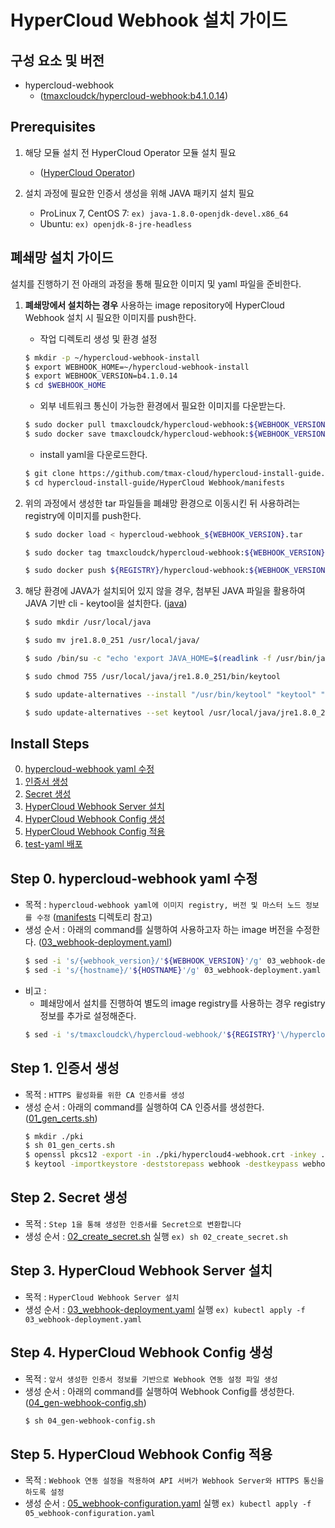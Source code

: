 # HyperCloud Webhook 설치 가이드

## 구성 요소 및 버전
* hypercloud-webhook 
    * ([tmaxcloudck/hypercloud-webhook:b4.1.0.14](https://hub.docker.com/layers/tmaxcloudck/hypercloud-webhook/b4.1.0.14/images/sha256-a77b966925af32df7e31047bda599bfcf5fe91092a6feeb5802bf57ab8c0a083?context=explore)) 

## Prerequisites
1. 해당 모듈 설치 전 HyperCloud Operator 모듈 설치 필요
    * ([HyperCloud Operator](https://github.com/tmax-cloud/hypercloud-install-guide/blob/master/HyperCloud%20Operator/README.md))
    
2. 설치 과정에 필요한 인증서 생성을 위해 JAVA 패키지 설치 필요
    * ProLinux 7, CentOS 7: `ex) java-1.8.0-openjdk-devel.x86_64`
    * Ubuntu: `ex) openjdk-8-jre-headless`

## 폐쇄망 설치 가이드
설치를 진행하기 전 아래의 과정을 통해 필요한 이미지 및 yaml 파일을 준비한다.
1. **폐쇄망에서 설치하는 경우** 사용하는 image repository에 HyperCloud Webhook 설치 시 필요한 이미지를 push한다. 

    * 작업 디렉토리 생성 및 환경 설정
    ```bash
    $ mkdir -p ~/hypercloud-webhook-install
    $ export WEBHOOK_HOME=~/hypercloud-webhook-install
    $ export WEBHOOK_VERSION=b4.1.0.14
    $ cd $WEBHOOK_HOME
    ```
    * 외부 네트워크 통신이 가능한 환경에서 필요한 이미지를 다운받는다.
    ```bash
    $ sudo docker pull tmaxcloudck/hypercloud-webhook:${WEBHOOK_VERSION}
    $ sudo docker save tmaxcloudck/hypercloud-webhook:${WEBHOOK_VERSION} > hypercloud-webhook_${WEBHOOK_VERSION}.tar
    ```
    * install yaml을 다운로드한다.
    ```bash
    $ git clone https://github.com/tmax-cloud/hypercloud-install-guide.git
    $ cd hypercloud-install-guide/HyperCloud Webhook/manifests
    ```
  
2. 위의 과정에서 생성한 tar 파일들을 폐쇄망 환경으로 이동시킨 뒤 사용하려는 registry에 이미지를 push한다.
    ```bash
    $ sudo docker load < hypercloud-webhook_${WEBHOOK_VERSION}.tar
    
    $ sudo docker tag tmaxcloudck/hypercloud-webhook:${WEBHOOK_VERSION} ${REGISTRY}/hypercloud-webhook:${WEBHOOK_VERSION}
    
    $ sudo docker push ${REGISTRY}/hypercloud-webhook:${WEBHOOK_VERSION}
    ```
    
3. 해당 환경에 JAVA가 설치되어 있지 않을 경우, 첨부된 JAVA 파일을 활용하여 JAVA 기반 cli - keytool을 설치한다. ([java](pkg/jre1.8.0_251))
    ```bash
    $ sudo mkdir /usr/local/java
    
    $ sudo mv jre1.8.0_251 /usr/local/java/
    
    $ sudo /bin/su -c "echo 'export JAVA_HOME=$(readlink -f /usr/bin/java | sed "s:bin/java::")' >> /etc/profile"
    
    $ sudo chmod 755 /usr/local/java/jre1.8.0_251/bin/keytool
    
    $ sudo update-alternatives --install "/usr/bin/keytool" "keytool" "/usr/local/java/jre1.8.0_251/bin/keytool" 1;
    
    $ sudo update-alternatives --set keytool /usr/local/java/jre1.8.0_251/bin/keytool;
    ```    
    

## Install Steps
0. [hypercloud-webhook yaml 수정](https://github.com/tmax-cloud/hypercloud-install-guide/tree/master/HyperCloud%20Webhook#step-0-hypercloud-webhook-yaml-%EC%88%98%EC%A0%95)
1. [인증서 생성](https://github.com/tmax-cloud/hypercloud-install-guide/tree/master/HyperCloud%20Webhook#step-1-%EC%9D%B8%EC%A6%9D%EC%84%9C-%EC%83%9D%EC%84%B1)
2. [Secret 생성](https://github.com/tmax-cloud/hypercloud-install-guide/tree/master/HyperCloud%20Webhook#step-2-secret-%EC%83%9D%EC%84%B1)
3. [HyperCloud Webhook Server 설치](https://github.com/tmax-cloud/hypercloud-install-guide/tree/master/HyperCloud%20Webhook#step-3-hypercloud-webhook-server-%EC%84%A4%EC%B9%98)
4. [HyperCloud Webhook Config 생성](https://github.com/tmax-cloud/hypercloud-install-guide/tree/master/HyperCloud%20Webhook#step-4-hypercloud-webhook-config-%EC%83%9D%EC%84%B1)
5. [HyperCloud Webhook Config 적용](https://github.com/tmax-cloud/hypercloud-install-guide/tree/master/HyperCloud%20Webhook#step-5-hypercloud-webhook-config-%EC%A0%81%EC%9A%A9)
6. [test-yaml 배포](https://github.com/tmax-cloud/hypercloud-install-guide/tree/master/HyperCloud%20Webhook#step-6-test-yaml-%EB%B0%B0%ED%8F%AC)

## Step 0. hypercloud-webhook yaml 수정
* 목적 : `hypercloud-webhook yaml에 이미지 registry, 버전 및 마스터 노드 정보를 수정` ([manifests](manifests) 디렉토리 참고)
* 생성 순서 : 아래의 command를 실행하여 사용하고자 하는 image 버전을 수정한다. ([03_webhook-deployment.yaml](manifests/03_webhook-deployment.yaml))
    ```bash
    $ sed -i 's/{webhook_version}/'${WEBHOOK_VERSION}'/g' 03_webhook-deployment.yaml
    $ sed -i 's/{hostname}/'${HOSTNAME}'/g' 03_webhook-deployment.yaml
    ```
* 비고 :
    * 폐쇄망에서 설치를 진행하여 별도의 image registry를 사용하는 경우 registry 정보를 추가로 설정해준다.
	```bash
	$ sed -i 's/tmaxcloudck\/hypercloud-webhook/'${REGISTRY}'\/hypercloud-webhook/g' 03_webhook-deployment.yaml
	```

## Step 1. 인증서 생성
* 목적 : `HTTPS 활성화를 위한 CA 인증서를 생성`
* 생성 순서 : 아래의 command를 실행하여 CA 인증서를 생성한다. ([01_gen_certs.sh](manifests/01_gen_certs.sh))
    ```bash
    $ mkdir ./pki
    $ sh 01_gen_certs.sh
    $ openssl pkcs12 -export -in ./pki/hypercloud4-webhook.crt -inkey ./pki/hypercloud4-webhook.key -out ./pki/hypercloud4-webhook.p12 (Export Password: webhook)
    $ keytool -importkeystore -deststorepass webhook -destkeypass webhook -destkeystore ./pki/hypercloud4-webhook.jks -srckeystore ./pki/hypercloud4-webhook.p12 -srcstoretype PKCS12 -srcstorepass webhook
    ```

## Step 2. Secret 생성
* 목적 : `Step 1을 통해 생성한 인증서를 Secret으로 변환합니다`
* 생성 순서 : [02_create_secret.sh](manifests/02_create_secret.sh) 실행 `ex) sh 02_create_secret.sh`


## Step 3. HyperCloud Webhook Server 설치
* 목적 : `HyperCloud Webhook Server 설치`
* 생성 순서 : [03_webhook-deployment.yaml](manifests/03_webhook-deployment.yaml) 실행 `ex) kubectl apply -f 03_webhook-deployment.yaml`


## Step 4. HyperCloud Webhook Config 생성
* 목적 : `앞서 생성한 인증서 정보를 기반으로 Webhook 연동 설정 파일 생성`
* 생성 순서 : 아래의 command를 실행하여 Webhook Config를 생성한다. ([04_gen-webhook-config.sh](manifests/04_gen-webhook-config.sh))
    ```bash
    $ sh 04_gen-webhook-config.sh
    ```


## Step 5. HyperCloud Webhook Config 적용
* 목적 : `Webhook 연동 설정을 적용하여 API 서버가 Webhook Server와 HTTPS 통신을 하도록 설정`
* 생성 순서 : [05_webhook-configuration.yaml](manifests/05_webhook-configuration.yaml.template) 실행 `ex) kubectl apply -f 05_webhook-configuration.yaml`
